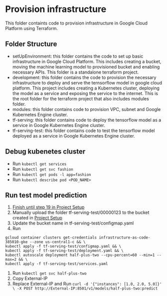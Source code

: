 # Provision infrastructure
This folder containts code to provision infrastructure in Google Cloud Platform using Terraform. 

## Folder Structure
+ setUpEnvironment: this folder contains the code to set up basic infrastructure in Google Cloud Platform. This includes creating a bucket, moving the machine learning model to provisioned bucket and enabling necessary APIs. This folder is a standalone terraform project.
+ development: this folder contains the code to provision the necessary infrastructure to deploy and serve the ternsorflow model in google cloud platform. This project includes creating a Kubernetes cluster, deploying the model as a service and exposing the service to the internet. This is the root folder for the terraform project that also includes modules folder.
+ modules: this folder contains code to provision VPC, subnet and Google Kubernetes Engine cluster. 
+ tf-serving: this folder contains code to deploy the tensorflow model as a service in Google Kubernetes Engine cluster. 
+ tf-serving-test: this folder contains code to test the tensorflow model deployed as a service in Google Kubernetes Engine cluster.  

## Debug kubenetes cluster
+ Run `kubectl get services`
+ Run `kubectl get svc fashion`
+ Run `kubectl get pods -l app=fashion`
+ Run `kubectl describe pod <POD_NAME>`

## Run test model prediction
1. [Finish until step 19 in Project Setup](../README.md)
2. Manually upload the folder tf-serving-test/00000123 to the bucket created in [Project Setup](../README.md)
3. Update the bucket name in tf-serving-test/configmap.yaml
4. Run 
```
gcloud container clusters get-credentials infrastructure-as-code-385010-gke --zone us-central1-c && \
kubectl apply -f tf-serving-test/configmap.yaml && \
kubectl apply -f tf-serving-test/deployment.yaml && \
kubectl autoscale deployment half-plus-two --cpu-percent=60 --min=1 --max=2 && \
kubectl apply -f tf-serving-test/services.yaml
```
1. Run `kubectl get svc half-plus-two`
2. Copy External-IP 
3. Replace External-IP and Run `curl -d '{"instances": [1.0, 2.0, 5.0]}' \
    -X POST http://External-IP:8501/v1/models/half-plus-two:predict`
